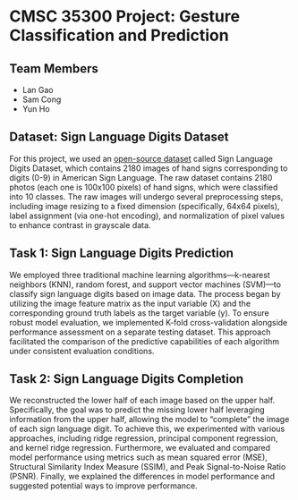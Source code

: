 # CMSC 35300 Project: Gesture Classification and Prediction

## Team Members
- Lan Gao
- Sam Cong
- Yun Ho 

## Dataset: Sign Language Digits Dataset
For this project, we used an [open-source dataset](https://github.com/ardamavi/Sign-Language-Digits-Dataset) called Sign Language Digits Dataset, which contains 2180 images of hand signs corresponding to digits (0-9) in American Sign Language. The raw dataset contains 2180 photos (each one is 100x100 pixels) of hand signs, which were classified into 10 classes. The raw images will undergo several preprocessing steps, including image resizing to a fixed dimension (specifically, 64x64 pixels), label assignment (via one-hot encoding), and normalization of pixel values to enhance contrast in grayscale data.

## Task 1: Sign Language Digits Prediction
We employed three traditional machine learning algorithms—k-nearest neighbors (KNN), random forest, and support vector machines (SVM)—to classify sign language digits based on image data. The process began by utilizing the image feature matrix as the input variable (X) and the corresponding ground truth labels as the target variable (y). To ensure robust model evaluation, we implemented K-fold cross-validation alongside performance assessment on a separate testing dataset. This approach facilitated the comparison of the predictive capabilities of each algorithm under consistent evaluation conditions.

## Task 2: Sign Language Digits Completion
We reconstructed the lower half of each image based on the upper half. Specifically, the goal was to predict the missing lower half leveraging information from the upper half, allowing the model to “complete” the image of each sign language digit. To achieve this, we experimented with various approaches, including ridge regression, principal component regression, and kernel ridge regression. Furthermore, we evaluated and compared model performance using metrics such as mean squared error (MSE), Structural Similarity Index Measure (SSIM), and Peak Signal-to-Noise Ratio (PSNR). Finally, we explained the differences in model performance and suggested potential ways to improve performance.
